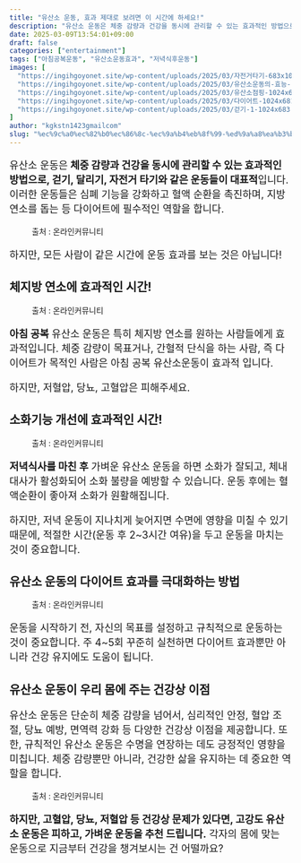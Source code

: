 ```yaml
---
title: "유산소 운동, 효과 제대로 보려면 이 시간에 하세요!"
description: "유산소 운동은 체중 감량과 건강을 동시에 관리할 수 있는 효과적인 방법으로, 걷기, 달리기, 자전거 타기와 같은 운동들이 대표적입니다. 이러한 운동들은 심폐 기능을 강화하고 혈액 순환을 촉진하며, 지방 연소를 돕는 등 다이어트에 필수적인 역할을 합니다."
date: 2025-03-09T13:54:01+09:00
draft: false
categories: ["entertainment"]
tags: ["아침공복운동", "유산소운동효과", "저녁식후운동"]
images: [
  "https://ingihgoyonet.site/wp-content/uploads/2025/03/자전거타기-683x1024.jpg"
  "https://ingihgoyonet.site/wp-content/uploads/2025/03/유산소운동의-효능-1024x824.jpg"
  "https://ingihgoyonet.site/wp-content/uploads/2025/03/유산소점핑-1024x684.jpg"
  "https://ingihgoyonet.site/wp-content/uploads/2025/03/다이어트-1024x681.jpg"
  "https://ingihgoyonet.site/wp-content/uploads/2025/03/걷기-1-1024x683.jpg"
]
author: "kgkstn1423gmailcom"
slug: "%ec%9c%a0%ec%82%b0%ec%86%8c-%ec%9a%b4%eb%8f%99-%ed%9a%a8%ea%b3%bc-%ec%a0%9c%eb%8c%80%eb%a1%9c-%eb%b3%b4%eb%a0%a4%eb%a9%b4-%ec%9d%b4-%ec%8b%9c%ea%b0%84%ec%97%90-%ed%95%98%ec%84%b8%ec%9a%94"
---
```


<p style="font-size:18px">유산소 운동은<strong> 체중 감량과 건강을 동시에 관리할 수 있는 효과적인 방법으로, 걷기, 달리기, 자전거 타기와 같은 운동들이 대표적</strong>입니다. 이러한 운동들은 심폐 기능을 강화하고 혈액 순환을 촉진하며, 지방 연소를 돕는 등 다이어트에 필수적인 역할을 합니다.</p> <figure ><img src="https://ingihgoyonet.site/wp-content/uploads/2025/03/자전거타기-683x1024.jpg" alt="" style="aspect-ratio:16/9;object-fit:cover"/><figcaption >출처 : 온라인커뮤니티</figcaption></figure> <p style="font-size:18px">하지만, 모든 사람이 같은 시간에 운동 효과를 보는 것은 아닙니다!</p> <h2 >체지방 연소에 효과적인 시간! </h2> <figure ><img src="https://ingihgoyonet.site/wp-content/uploads/2025/03/유산소운동의-효능-1024x824.jpg" alt="" style="aspect-ratio:16/9;object-fit:cover"/><figcaption >출처 : 온라인커뮤니티</figcaption></figure> <p style="font-size:18px"><strong>아침 공복</strong> 유산소 운동은 특히 체지방 연소를 원하는 사람들에게 효과적입니다. 체중 감량이 목표거나, 간혈적 단식을 하는 사람, 즉 다이어트가 목적인 사람은 아침 공복 유산소운동이 효과적 입니다.</p> <p style="font-size:18px">하지만, 저혈압, 당뇨, 고혈압은 피해주세요.</p> <h2 >소화기능 개선에 효과적인 시간!</h2> <figure ><img src="https://ingihgoyonet.site/wp-content/uploads/2025/03/유산소점핑-1024x684.jpg" alt="" style="aspect-ratio:16/9;object-fit:cover"/><figcaption >출처 : 온라인커뮤니티</figcaption></figure> <p style="font-size:18px"><strong>저녁식사를 마친 후</strong> 가벼운 유산소 운동을 하면 소화가 잘되고, 체내 대사가 활성화되어 소화 불량을 예방할 수 있습니다. 운동 후에는 혈액순환이 좋아져 소화가 원활해집니다.</p> <p style="font-size:18px">하지만, 저녁 운동이 지나치게 늦어지면 수면에 영향을 미칠 수 있기 때문에, 적절한 시간(운동 후 2~3시간 여유)을 두고 운동을 마치는 것이 중요합니다.</p> <h2 >유산소 운동의 다이어트 효과를 극대화하는 방법</h2> <figure ><img src="https://ingihgoyonet.site/wp-content/uploads/2025/03/다이어트-1024x681.jpg" alt="" style="aspect-ratio:16/9;object-fit:cover"/><figcaption >출처 : 온라인커뮤니티</figcaption></figure> <p style="font-size:18px">운동을 시작하기 전, 자신의 목표를 설정하고 규칙적으로 운동하는 것이 중요합니다. 주 4~5회 꾸준히 실천하면 다이어트 효과뿐만 아니라 건강 유지에도 도움이 됩니다.</p> <h2 >유산소 운동이 우리 몸에 주는 건강상 이점</h2> <p style="font-size:18px">유산소 운동은 단순히 체중 감량을 넘어서, 심리적인 안정, 혈압 조절, 당뇨 예방, 면역력 강화 등 다양한 건강상 이점을 제공합니다. 또한, 규칙적인 유산소 운동은 수명을 연장하는 데도 긍정적인 영향을 미칩니다. 체중 감량뿐만 아니라, 건강한 삶을 유지하는 데 중요한 역할을 합니다.</p> <figure ><img src="https://ingihgoyonet.site/wp-content/uploads/2025/03/걷기-1-1024x683.jpg" alt="" style="aspect-ratio:16/9;object-fit:cover"/><figcaption >출처 : 온라인커뮤니티</figcaption></figure> <p style="font-size:18px"><strong>하지만, 고혈압, 당뇨, 저혈압 등 건강상 문제가 있다면, 고강도 유산소 운동은 피하고, 가벼운 운동을 추천 드립니다.</strong> 각자의 몸에 맞는 운동으로 지금부터 건강을 챙겨보시는 건 어떨까요?</p>
